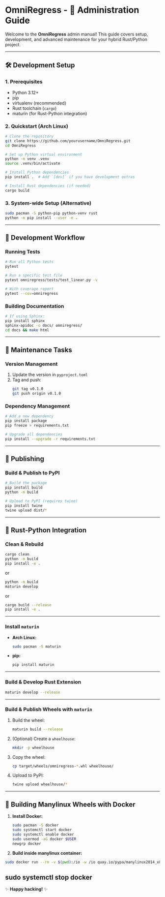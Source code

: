 # OmniRegress - 🚀 Administration Guide

Welcome to the **OmniRegress** admin manual! This guide covers setup, development, and advanced maintenance for your hybrid Rust/Python project.

---

## 🛠️ Development Setup

### 1. Prerequisites

- Python 3.12+
- pip
- virtualenv (recommended)
- Rust toolchain (`cargo`)
- maturin (for Rust-Python integration)

### 2. Quickstart (Arch Linux)

```bash
# Clone the repository
git clone https://github.com/yourusername/OmniRegress.git
cd OmniRegress

# Set up Python virtual environment
python -m venv .venv
source .venv/bin/activate

# Install Python dependencies
pip install .  # Add `[dev]` if you have development extras

# Install Rust dependencies (if needed)
cargo build
```

### 3. System-wide Setup (Alternative)

```bash
sudo pacman -S python-pip python-venv rust
python -m pip install --user -e .
```

---

## 🚦 Development Workflow

### Running Tests

```bash
# Run all Python tests
pytest

# Run a specific test file
pytest omniregress/tests/test_linear.py -v

# With coverage report
pytest --cov=omniregress
```

### Building Documentation

```bash
# If using Sphinx:
pip install sphinx
sphinx-apidoc -o docs/ omniregress/
cd docs && make html
```

---

## 🧹 Maintenance Tasks

### Version Management

1. Update the version in `pyproject.toml`
2. Tag and push:
   ```bash
   git tag v0.1.0
   git push origin v0.1.0
   ```

### Dependency Management

```bash
# Add a new dependency
pip install package
pip freeze > requirements.txt

# Upgrade all dependencies
pip install --upgrade -r requirements.txt
```

---

## 🚀 Publishing

### Build & Publish to PyPI

```bash
# Build the package
pip install build
python -m build

# Upload to PyPI (requires twine)
pip install twine
twine upload dist/*
```

---

## 🦀 Rust-Python Integration

### Clean & Rebuild

```bash
cargo clean
python -m build
pip install -e .
```

or

```bash
python -m build
maturin develop
```

or

```bash
cargo build --release
pip install -e .
```

---

### Install `maturin`

- **Arch Linux:**
  ```sh
  sudo pacman -S maturin
  ```
- **pip:**
  ```sh
  pip install maturin
  ```

---

### Build & Develop Rust Extension

```sh
maturin develop --release
```

---

### Build & Publish Wheels with `maturin`

1. Build the wheel:
   ```bash
   maturin build --release
   ```
2. (Optional) Create a `wheelhouse`:
   ```bash
   mkdir -p wheelhouse
   ```
3. Copy the wheel:
   ```bash
   cp target/wheels/omniregress-*.whl wheelhouse/
   ```
4. Upload to PyPI:
   ```bash
   twine upload wheelhouse/*
   ```

---

## 🐳 Building Manylinux Wheels with Docker

1. **Install Docker:**
   ```bash
   sudo pacman -S docker
   sudo systemctl start docker
   sudo systemctl enable docker
   sudo usermod -aG docker $USER
   newgrp docker
   ```
2. **Build inside manylinux container:**
```bash
sudo docker run --rm -v $(pwd):/io -w /io quay.io/pypa/manylinux2014_x86_64 /bin/bash -c "yum install -y gcc && curl https://sh.rustup.rs -sSf | sh -s -- -y && export PATH=/root/.cargo/bin:$PATH && /opt/python/cp312-cp312/bin/python -m pip install maturin && /opt/python/cp312-cp312/bin/maturin build --release --out dist -i /opt/python/cp312-cp312/bin/python"
```
sudo systemctl stop docker
---

✨ **Happy hacking!** ✨